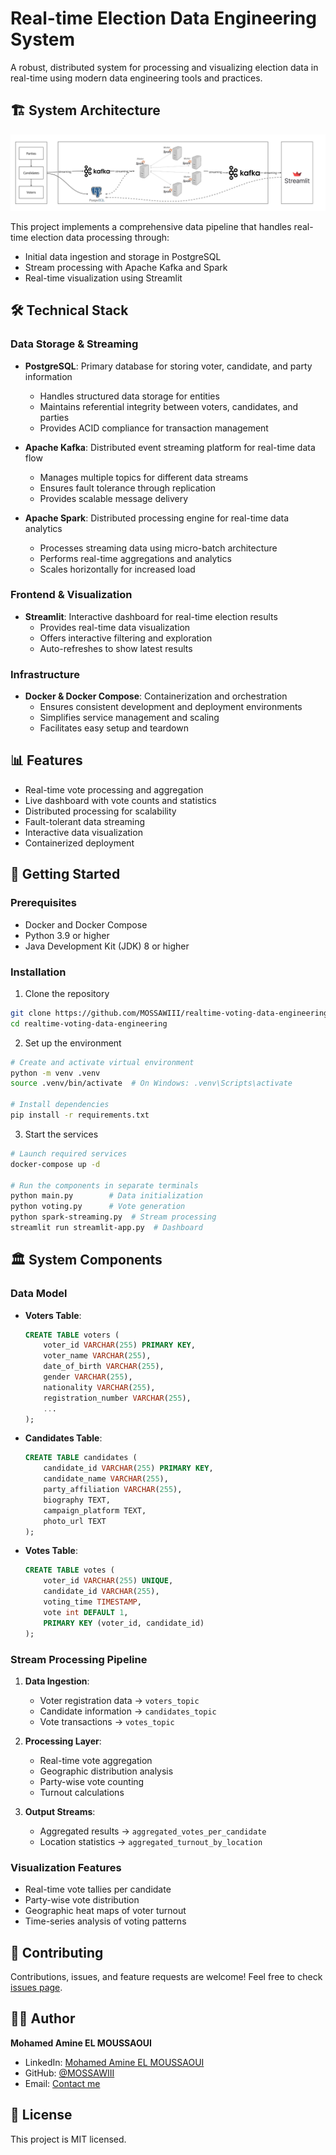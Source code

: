 # Real-time Election Data Engineering System

A robust, distributed system for processing and visualizing election data in real-time using modern data engineering tools and practices.

## 🏗️ System Architecture
![system_architecture](images/system_architecture.jpg)

This project implements a comprehensive data pipeline that handles real-time election data processing through:
- Initial data ingestion and storage in PostgreSQL
- Stream processing with Apache Kafka and Spark
- Real-time visualization using Streamlit

## 🛠️ Technical Stack

### Data Storage & Streaming
- **PostgreSQL**: Primary database for storing voter, candidate, and party information
  - Handles structured data storage for entities
  - Maintains referential integrity between voters, candidates, and parties
  - Provides ACID compliance for transaction management

- **Apache Kafka**: Distributed event streaming platform for real-time data flow
  - Manages multiple topics for different data streams
  - Ensures fault tolerance through replication
  - Provides scalable message delivery

- **Apache Spark**: Distributed processing engine for real-time data analytics
  - Processes streaming data using micro-batch architecture
  - Performs real-time aggregations and analytics
  - Scales horizontally for increased load

### Frontend & Visualization
- **Streamlit**: Interactive dashboard for real-time election results
  - Provides real-time data visualization
  - Offers interactive filtering and exploration
  - Auto-refreshes to show latest results

### Infrastructure
- **Docker & Docker Compose**: Containerization and orchestration
  - Ensures consistent development and deployment environments
  - Simplifies service management and scaling
  - Facilitates easy setup and teardown

## 📊 Features
- Real-time vote processing and aggregation
- Live dashboard with vote counts and statistics
- Distributed processing for scalability
- Fault-tolerant data streaming
- Interactive data visualization
- Containerized deployment

## 🚀 Getting Started

### Prerequisites
- Docker and Docker Compose
- Python 3.9 or higher
- Java Development Kit (JDK) 8 or higher

### Installation

1. Clone the repository
```bash
git clone https://github.com/MOSSAWIII/realtime-voting-data-engineering.git
cd realtime-voting-data-engineering
```

2. Set up the environment
```bash
# Create and activate virtual environment
python -m venv .venv
source .venv/bin/activate  # On Windows: .venv\Scripts\activate

# Install dependencies
pip install -r requirements.txt
```

3. Start the services
```bash
# Launch required services
docker-compose up -d

# Run the components in separate terminals
python main.py        # Data initialization
python voting.py      # Vote generation
python spark-streaming.py  # Stream processing
streamlit run streamlit-app.py  # Dashboard
```

## 🏛️ System Components

### Data Model
- **Voters Table**:
  ```sql
  CREATE TABLE voters (
      voter_id VARCHAR(255) PRIMARY KEY,
      voter_name VARCHAR(255),
      date_of_birth VARCHAR(255),
      gender VARCHAR(255),
      nationality VARCHAR(255),
      registration_number VARCHAR(255),
      ...
  );
  ```

- **Candidates Table**:
  ```sql
  CREATE TABLE candidates (
      candidate_id VARCHAR(255) PRIMARY KEY,
      candidate_name VARCHAR(255),
      party_affiliation VARCHAR(255),
      biography TEXT,
      campaign_platform TEXT,
      photo_url TEXT
  );
  ```

- **Votes Table**:
  ```sql
  CREATE TABLE votes (
      voter_id VARCHAR(255) UNIQUE,
      candidate_id VARCHAR(255),
      voting_time TIMESTAMP,
      vote int DEFAULT 1,
      PRIMARY KEY (voter_id, candidate_id)
  );
  ```

### Stream Processing Pipeline
1. **Data Ingestion**:
   - Voter registration data → `voters_topic`
   - Candidate information → `candidates_topic`
   - Vote transactions → `votes_topic`

2. **Processing Layer**:
   - Real-time vote aggregation
   - Geographic distribution analysis
   - Party-wise vote counting
   - Turnout calculations

3. **Output Streams**:
   - Aggregated results → `aggregated_votes_per_candidate`
   - Location statistics → `aggregated_turnout_by_location`

### Visualization Features
- Real-time vote tallies per candidate
- Party-wise vote distribution
- Geographic heat maps of voter turnout
- Time-series analysis of voting patterns

## 🤝 Contributing
Contributions, issues, and feature requests are welcome! Feel free to check [issues page](https://github.com/MOSSAWIII/realtime-voting-data-engineering/issues).

## 👨‍💻 Author

**Mohamed Amine EL MOUSSAOUI**
- LinkedIn: [Mohamed Amine EL MOUSSAOUI](https://www.linkedin.com/in/medaminelmoussaoui/)
- GitHub: [@MOSSAWIII](https://github.com/MOSSAWIII)
- Email: [Contact me](mailto:your.email@example.com)

## 📝 License
This project is MIT licensed.